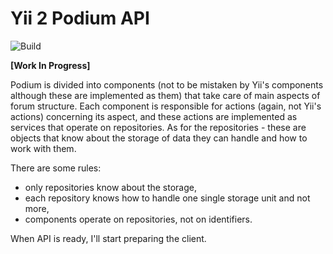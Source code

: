 # Yii 2 Podium API

![Build](https://github.com/yii-podium/yii2-api/workflows/Tests/badge.svg)

**[Work In Progress]**

Podium is divided into components (not to be mistaken by Yii's components although these are implemented as them) 
that take care of main aspects of forum structure. Each component is responsible for actions (again, not Yii's 
actions) concerning its aspect, and these actions are implemented as services that operate on repositories. As for the 
repositories - these are objects that know about the storage of data they can handle and how to work with them.

There are some rules:
 - only repositories know about the storage,
 - each repository knows how to handle one single storage unit and not more,
 - components operate on repositories, not on identifiers.

When API is ready, I'll start preparing the client.

